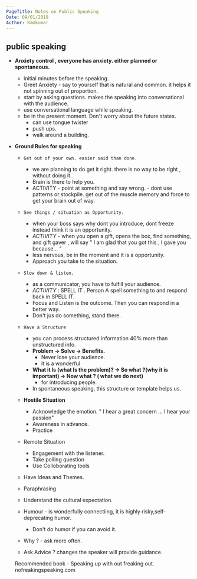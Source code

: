 ```yaml
---
PageTitle: Notes on Public Speaking
Date: 09/01/2019
Author: Ramkumar
---
```

## public speaking 

- **Anxiety control , everyone has anxiety.  either planned or spontaneous.**
	- initial minutes before the speaking. 
	- Greet Anxiety - say to yourself that is natural and common. it helps it not  spinning out of proportion. 
	- start by asking questions. makes the speaking into conversational with the audience. 
	- use conversational language while speaking. 
	- be in the present moment. Don't worry about the future states. 
		- can use tongue twister 
		- push ups.
		- walk around a building. 
		
- **Ground Rules for speaking** 
	- `Get out of your own. easier said than done.` 
		- we are planning to do get it right. there is no way to be right , without doing it.
		- Brain is there to help you. 
		- ACTIVITY - point at something and say wrong. - dont use patterns or stockpile. get out of the muscle memory and force to get your brain out of way. 	
	- `See things / situation as Opportunity.` 
		- when your boss says why dont you introduce, dont freeze instead think it is an opportunity. 
		- *ACTIVITY* - when you open a gift, opens the box, find something, and gift gaver , will say " I am glad that you got this , I gave you because... "
		- less nervous, be in the moment and it is a opportunity. 
		- Approach you take to the situation. 
		
	- `Slow down & listen.` 
		- as a communicator, you have to fulfill your audience. 
		- *ACTIVITY* : SPELL IT . Person A spell something to and respond back in SPELL IT.
		- Focus and Listen is the outcome. Then you can respond in a better way. 
		- Don't jus do something, stand there. 
		
	- `Have a Structure`
		- you can process structured information 40% more than unstructured info. 
		- **Problem -> Solve -> Benefits.** 
			- Never lose your audience. 
			- it is a wonderful 
		- **What it Is (what Is the problem)? -> So what ?(why it is important) -> Now what ? ( what we do next)**
			- for introducing people. 
		- In spontaneous speaking, this structure or template helps us. 
		
	- **Hostile Situation**
		- Acknowledge the emotion. " I hear a great concern ... I hear your passion"
		- Awareness in advance. 
		- Practice
		
	- Remote Situation 
		- Engagement with the listener. 
		- Take polling question 
		- Use Colloborating tools
		
	- Have Ideas and Themes.
	- Paraphrasing
	- Understand the cultural expectation. 
	- Humour - is wonderfully connectiing, it is highly risky,self-deprecating humor.
		- Don't do humor if you can avoid it.
	- Why ? - ask more often. 
	- Ask Advice ? changes the speaker will provide guidance. 
	
	
		
	
	Recommended book - Speaking up with out freaking out. 
	nofreakingspeaking.com
	
	
		
	